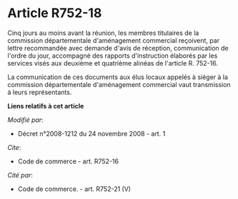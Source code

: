 # Article R752-18

Cinq jours au moins avant la réunion, les membres titulaires de la commission départementale d'aménagement commercial
reçoivent, par lettre recommandée avec demande d'avis de réception, communication de l'ordre du jour, accompagné des rapports
d'instruction élaborés par les services visés aux deuxième et quatrième alinéas de l'article R. 752-16. 

La communication de ces documents aux élus locaux appelés à siéger à la commission départementale d'aménagement commercial
vaut transmission à leurs représentants.

**Liens relatifs à cet article**

_Modifié par_:

  - Décret n°2008-1212 du 24 novembre 2008 - art. 1

_Cite_:

  - Code de commerce - art. R752-16

_Cité par_:

  - Code de commerce. - art. R752-21 (V)
